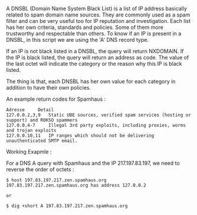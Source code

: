 A DNSBL (Domain Name System Black List) is a list of IP address basically related to spam domain name sources. They are commonly used as a spam filter and can be very useful too for IP reputation and investigation. Each list has her own criteria, standards and policies. Some of them more trustworthy and respectable than others. To know if an IP is present in a DNSBL, in this script we are using the 'A' DNS record type.

If an IP is not black listed in a DNSBL, the query will return NXDOMAIN. If the IP is black listed, the query will return an address as code. The value of the last octet will indicate the category or the reason why this IP is black listed.

The thing is that, each DNSBL has her own value for each category in addition to have their own policies.

An example return codes for Spamhaus :

```
Adresse 	Detail
127.0.0.2,3,9 	Static UBE sources, verified spam services (hosting or support) and ROKSO spammers
127.0.0.4-7 	Illegal 3rd party exploits, including proxies, worms and trojan exploits
127.0.0.10,11 	IP ranges which should not be delivering unauthenticated SMTP email.
```

Working Exapmle :

For a DNS A query with Spamhaus and the IP 217.197.83.197, we need to reverse the order of octets :

```
$ host 197.83.197.217.zen.spamhaus.org
197.83.197.217.zen.spamhaus.org has address 127.0.0.2

or

$ dig +short A 197.83.197.217.zen.spamhaus.org
```

